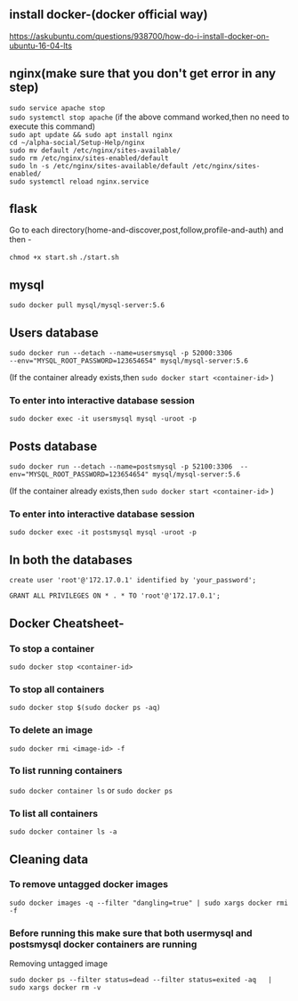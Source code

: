 ## install docker-(docker official way)
https://askubuntu.com/questions/938700/how-do-i-install-docker-on-ubuntu-16-04-lts


## nginx(make sure that you don't get error in any step)
``` sudo service apache stop ``` <br />
``` sudo systemctl stop apache ``` (if the above command worked,then no need to execute this command) <br />
``` sudo apt update && sudo apt install nginx ``` <br />
``` cd ~/alpha-social/Setup-Help/nginx ``` <br />
``` sudo mv default /etc/nginx/sites-available/ ``` <br />
``` sudo rm /etc/nginx/sites-enabled/default ``` <br />
``` sudo ln -s /etc/nginx/sites-available/default /etc/nginx/sites-enabled/ ``` <br />
``` sudo systemctl reload nginx.service ``` <br />

## flask

Go to each directory(home-and-discover,post,follow,profile-and-auth) and then -

``` chmod +x start.sh ```
``` ./start.sh ```


## mysql

``` sudo docker pull mysql/mysql-server:5.6 ```

## Users database

``` 
sudo docker run --detach --name=usersmysql -p 52000:3306
--env="MYSQL_ROOT_PASSWORD=123654654" mysql/mysql-server:5.6 
```
(If the container already exists,then ``` sudo docker start <container-id> ``` )

### To enter into interactive database session
```
sudo docker exec -it usersmysql mysql -uroot -p
```

## Posts database

``` 
sudo docker run --detach --name=postsmysql -p 52100:3306  --env="MYSQL_ROOT_PASSWORD=123654654" mysql/mysql-server:5.6
```
(If the container already exists,then ``` sudo docker start <container-id> ``` )


### To enter into interactive database session

``` sudo docker exec -it postsmysql mysql -uroot -p ```

## In both the databases

``` create user 'root'@'172.17.0.1' identified by 'your_password'; ```

``` GRANT ALL PRIVILEGES ON * . * TO 'root'@'172.17.0.1'; ```



## Docker Cheatsheet-

### To stop a container

``` sudo docker stop <container-id> ```

### To stop all containers

``` sudo docker stop $(sudo docker ps -aq) ```

### To delete an image

``` sudo docker rmi <image-id> -f ```

### To list running containers

``` sudo docker container ls ```
or
``` sudo docker ps ```

### To list all containers

``` sudo docker container ls -a ```


## Cleaning data

### To remove untagged docker images

``` sudo docker images -q --filter "dangling=true" | sudo xargs docker rmi -f ```

 
### Before running this make sure that both usermysql and postsmysql docker containers are running

Removing untagged image

``` sudo docker ps --filter status=dead --filter status=exited -aq   | sudo xargs docker rm -v ```
